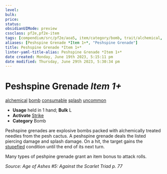```yaml
---
level:
bulk:
price:
status:
obsidianUIMode: preview
cssclass: pf2e,pf2e-item
tags: [compendium/src/pf2e/aoa5, item/category/bomb, trait/alchemical, trait/bomb, trait/consumable, trait/splash, trait/uncommon]
aliases: [Peshspine Grenade *Item 1+*, "Peshspine Grenade"]
title: Peshspine Grenade *Item 1+*
linter-yaml-title-alias: Peshspine Grenade *Item 1+*
date created: Monday, June 19th 2023, 5:15:11 pm
date modified: Thursday, June 29th 2023, 5:30:34 pm
---
```


# Peshspine Grenade *Item 1+*

[alchemical](rules/traits/alchemical.md) [bomb](rules/traits/bomb.md) [consumable](rules/traits/consumable.md) [splash](rules/traits/splash.md) [uncommon](rules/traits/uncommon.md)  

- **Usage** held in 1 hand; **Bulk** L
- **Activate** [Strike](rules/actions/strike.md)
- **Category** Bomb

Peshspine grenades are explosive bombs packed with alchemically treated needles from the pesh cactus. A peshspine grenade deals the listed piercing damage and splash damage. On a hit, the target gains the [stupefied](rules/conditions.md#Stupefied) condition until the end of its next turn.

Many types of peshpine grenade grant an item bonus to attack rolls.

*Source: Age of Ashes #5: Against the Scarlet Triad p. 77*
